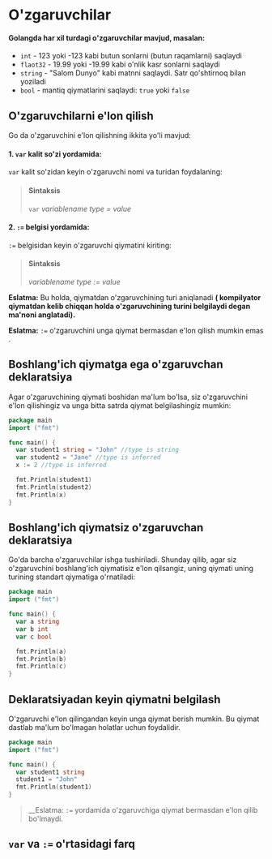 # O'zgaruvchilar

#### Golangda har xil turdagi o'zgaruvchilar mavjud, masalan:

- `int` - 123 yoki -123 kabi butun sonlarni (butun raqamlarni) saqlaydi
- `flaot32` - 19.99 yoki -19.99 kabi o'nlik kasr sonlarni saqlaydi
- `string` - "Salom Dunyo" kabi matnni saqlaydi. Satr qo'shtirnoq bilan yoziladi
- `bool` - mantiq qiymatlarini saqlaydi: `true` yoki  `false`

## O'zgaruvchilarni e'lon qilish

Go da o'zgaruvchini e'lon qilishning ikkita yo'li mavjud:

#### 1. `var` kalit so'zi yordamida:

`var` kalit so'zidan keyin o'zgaruvchi nomi va turidan foydalaning:

> #### Sintaksis
>
> `var` *variablename type = value*

#### 2. `:=` belgisi yordamida:

`:=` belgisidan keyin o'zgaruvchi qiymatini kiriting:

> #### Sintaksis
>
> *variablename type := value*

**Eslatma:** Bu holda, qiymatdan o'zgaruvchining turi aniqlanadi **( kompilyator qiymatdan kelib chiqqan holda o'zgaruvchining turini belgilaydi degan ma'noni anglatadi).**

**Eslatma:** `:=` o'zgaruvchini unga qiymat bermasdan e'lon qilish mumkin emas .

## Boshlang'ich qiymatga ega o'zgaruvchan deklaratsiya

Agar o'zgaruvchining qiymati boshidan ma'lum bo'lsa, siz o'zgaruvchini e'lon qilishingiz va unga bitta satrda qiymat belgilashingiz mumkin:

```go
package main
import ("fmt")

func main() {
  var student1 string = "John" //type is string
  var student2 = "Jane" //type is inferred
  x := 2 //type is inferred

  fmt.Println(student1)
  fmt.Println(student2)
  fmt.Println(x)
}
```

## Boshlang'ich qiymatsiz o'zgaruvchan deklaratsiya

Go'da barcha o'zgaruvchilar ishga tushiriladi. Shunday qilib, agar siz o'zgaruvchini boshlang'ich qiymatisiz e'lon qilsangiz, uning qiymati uning turining standart qiymatiga o'rnatiladi:

```go
package main
import ("fmt")

func main() {
  var a string
  var b int
  var c bool

  fmt.Println(a)
  fmt.Println(b)
  fmt.Println(c)
}
```

## Deklaratsiyadan keyin qiymatni belgilash

O'zgaruvchi e'lon qilingandan keyin unga qiymat berish mumkin. Bu qiymat dastlab ma'lum bo'lmagan holatlar uchun foydalidir.

```go
package main
import ("fmt")

func main() {
  var student1 string
  student1 = "John"
  fmt.Println(student1)
}
```

> __Eslatma: `:=` yordamida o'zgaruvchiga qiymat bermasdan e'lon qilib bo'lmaydi.

## `var` va `:=` o'rtasidagi farq

